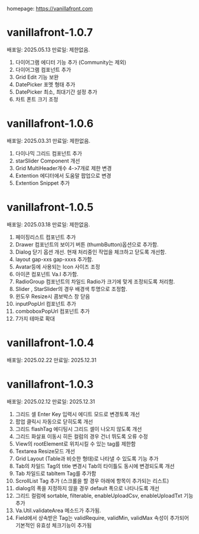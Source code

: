 homepage: https://vanillafront.com

# vanillafront-1.0.7

배포일: 2025.05.13
만료일: 제한없음.
1. 다이어그램 에디터 기능 추가 (Community는 제외)
2. 다이어그램 컴포넌트 추가
3. Grid Edit 기능 보완
4. DatePicker 포멧 형태 추가
5. DatePicker 최소, 최대기간 설정 추가
6. 차트 폰트 크기 조정
   

# vanillafront-1.0.6

배포일: 2025.03.31
만료일: 제한없음.
1. 다이나믹 그리드 컴포넌트 추가
2. starSlider Component 개선
3. Grid MultiHeader개수 4->7개로 제한 변경
4. Extention 에디터에서 도움말 팝업으로 변경
5. Extention Snippet 추가


# vanillafront-1.0.5

배포일: 2025.03.18
만료일: 제한없음.
1. 페이징리스트 컴포넌트 추가
2. Drawer 컴포넌트의 보이기 버튼 (thumbButton)옵션으로 추가함.
3. Dialog 닫기 옵션 개선. 현재 처리중인 작업을 체크하고 닫도록 개선함.
4. layout gap-xxs gap-xxxs 추가함.
5. Avatar등에 사용되는 Icon 사이즈 조정
6. 아이콘 컴포넌트 Va.I 추가함.
7. RadioGroup 컴포넌트의 차일드 Radio가 크기에 맞게 조정되도록 처리함.
8. Slider , StarSlider의 경우 배경색 투명으로 조정함.
9. 윈도우 Resize시 콤보박스 창 닫음
10. inputPopUrl 컴포넌트 추가
11. comboboxPopUrl 컴포넌트 추가
12. 7가지 테마로 확대

# vanillafront-1.0.4

배포일: 2025.02.22
만료일: 2025.12.31


# vanillafront-1.0.3

배포일: 2025.02.12
만료일: 2025.12.31

1. 그리드 셀 Enter Key 입력시 에디트 모드로 변경토록 개선
2. 팝업 클릭시 자동으로 닫히도록 개선
3. 그리드 flashTag 에디팅시 그리드 셀이 나오지 않도록 개선<br>
4. 그리드 화살표 이동시 히든 컬럼의 경우 건너 뛰도록 오류 수정<br>
5. View의 rootElement로 위치시킬 수 있는 tag를 제한함<br>
6. Textarea Resize모드 개선<br>
7. Grid Layout (Table과 비슷한 형태)로 나타낼 수 있도록 기능 추가<br>
8. Tab의 차일드 Tag의 title 변경시 Tab의 타이틀도 동시에 변경되도록 개선<br>
9. Tab 차일드로 tabItem Tag를 추가함<br>
10. ScrollList Tag 추가 (스크롤을 할 경우 아래에 항목이 추가되는 리스트)<br>
11. dialog의 폭을 지정하지 않을 경우 default 폭으로 나타나도록 개선<br>
12. 그리드 컬럼에 sortable, filterable, enableUploadCsv, enableUploadTxt 기능 추가<br>
13. Va.Util.validateArea 메소드가 추가됨.<br>
14. Field에서 상속받은 Tag는 validRequire, validMin, validMax 속성이 추가되어 기본적인 유효성 체크기능이 추가됨<br>
